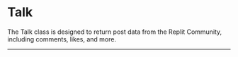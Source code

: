 # Talk

The Talk class is designed to return post data from the Replit Community, including comments, likes, and more.

----

